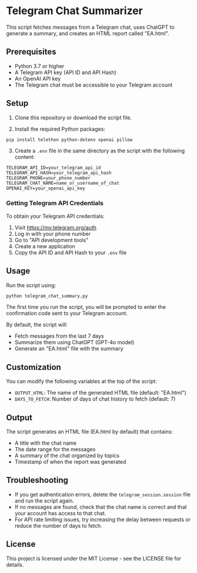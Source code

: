 # Telegram Chat Summarizer

This script fetches messages from a Telegram chat, uses ChatGPT to generate a summary, and creates an HTML report called "EA.html".

## Prerequisites

- Python 3.7 or higher
- A Telegram API key (API ID and API Hash)
- An OpenAI API key
- The Telegram chat must be accessible to your Telegram account

## Setup

1. Clone this repository or download the script file.

2. Install the required Python packages:

```bash
pip install telethon python-dotenv openai pillow
```

3. Create a `.env` file in the same directory as the script with the following content:

```
TELEGRAM_API_ID=your_telegram_api_id
TELEGRAM_API_HASH=your_telegram_api_hash
TELEGRAM_PHONE=your_phone_number
TELEGRAM_CHAT_NAME=name_or_username_of_chat
OPENAI_KEY=your_openai_api_key
```

### Getting Telegram API Credentials

To obtain your Telegram API credentials:

1. Visit https://my.telegram.org/auth
2. Log in with your phone number
3. Go to "API development tools"
4. Create a new application
5. Copy the API ID and API Hash to your `.env` file

## Usage

Run the script using:

```bash
python telegram_chat_summary.py
```

The first time you run the script, you will be prompted to enter the confirmation code sent to your Telegram account.

By default, the script will:
- Fetch messages from the last 7 days
- Summarize them using ChatGPT (GPT-4o model)
- Generate an "EA.html" file with the summary

## Customization

You can modify the following variables at the top of the script:

- `OUTPUT_HTML`: The name of the generated HTML file (default: "EA.html")
- `DAYS_TO_FETCH`: Number of days of chat history to fetch (default: 7)

## Output

The script generates an HTML file (EA.html by default) that contains:

- A title with the chat name
- The date range for the messages
- A summary of the chat organized by topics
- Timestamp of when the report was generated

## Troubleshooting

- If you get authentication errors, delete the `telegram_session.session` file and run the script again.
- If no messages are found, check that the chat name is correct and that your account has access to that chat.
- For API rate limiting issues, try increasing the delay between requests or reduce the number of days to fetch.

## License

This project is licensed under the MIT License - see the LICENSE file for details. 